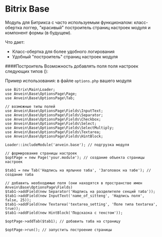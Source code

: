 # Bitrix Base

Модуль для Битрикса с часто используемым функционалом: класс-обертка логгер, \"красивый\" построитель страниц настроек модуля и компонент формы (в будущем).

Что дает:
+ Класс-обертка для более удобного логирования
+ Удобный "построитель" страниц настроек модуля


####Построитель
Возможность добавлять поля поля настроек следующих типов ():

Пример использования:
в файле ``options.php`` вашего модуля
```
use Bitrix\Main\Loader;
use Anvein\Base\OptionsPage\Page;
use Anvein\Base\OptionsPage\Tab;

// возможные типы полей
use Anvein\Base\OptionsPage\Fields\InputText;
use Anvein\Base\OptionsPage\Fields\Separator;
use Anvein\Base\OptionsPage\Fields\Checkbox;
use Anvein\Base\OptionsPage\Fields\Select;
use Anvein\Base\OptionsPage\Fields\SelectMultiply;
use Anvein\Base\OptionsPage\Fields\Textarea;
use Anvein\Base\OptionsPage\Fields\HintBlock;

Loader::includeModule('anvein.base'); // подгрузка модуля

// формирование страницы настроек
$optPage = new Page('your.module'); // создание объекта страницы настроек

$tab1 = new Tab('Надпись на ярлычке таба', 'Заголовок на табе'); // создание таба

// добавить необходимые поля (они находятся в пространстве имен Anvein\Base\OptionsPage\Fields)
$tab1->addField(new Separator('Надпись на разделителе секций таба'));
$tab1->addField(new InputText('name_of_sitteng', 'Надпись поля', false, 25));
$tab1->addField(new Textarea('textarea_setting', 'Поле типа textarea', true));
$tab1->addField(new HintBlock('Подсказка с текстом'));

$optPage->addTab($tab1); // добавить таба на страницу

$optPage->run(); // запустить построение страницы 
```
